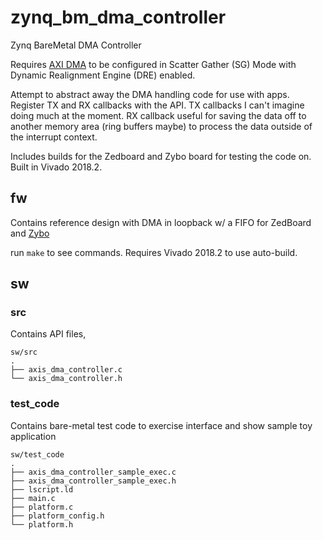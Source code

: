 # zynq_bm_dma_controller
Zynq BareMetal DMA Controller

Requires [AXI DMA](https://www.xilinx.com/support/documentation/ip_documentation/axi_dma/v7_1/pg021_axi_dma.pdf) to be configured in Scatter Gather (SG) Mode with Dynamic Realignment Engine (DRE) enabled.

Attempt to abstract away the DMA handling code for use with apps. Register TX and RX callbacks with the API. TX callbacks I can't imagine doing much at the moment. RX callback useful for saving the data off to another memory area (ring buffers maybe) to process the data outside of the interrupt context.

Includes builds for the Zedboard and Zybo board for testing the code on. Built in Vivado 2018.2.

## fw

Contains reference design with DMA in loopback w/ a FIFO for ZedBoard and
[Zybo](https://github.com/Digilent/vivado-boards/tree/master/old/board_parts/zynq/zybo/1.0)

run `make` to see commands. Requires Vivado 2018.2 to use auto-build.

## sw

### src

Contains API files,

```
sw/src
.
├── axis_dma_controller.c
└── axis_dma_controller.h
```

### test_code

Contains bare-metal test code to exercise interface and show sample toy application
```
sw/test_code
.
├── axis_dma_controller_sample_exec.c
├── axis_dma_controller_sample_exec.h
├── lscript.ld
├── main.c
├── platform.c
├── platform_config.h
└── platform.h
```
